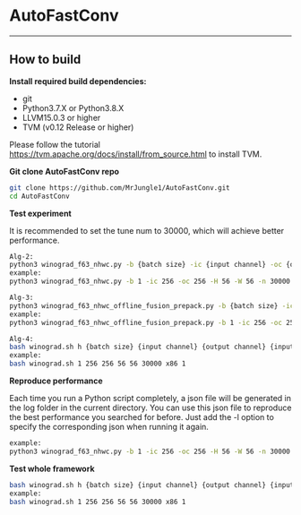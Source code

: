 # AutoFastConv

---
## How to build

**Install required build dependencies:**

* git 
* Python3.7.X or Python3.8.X
* LLVM15.0.3 or higher
* TVM (v0.12 Release or higher) 

Please follow the tutorial https://tvm.apache.org/docs/install/from_source.html to install TVM.

**Git clone AutoFastConv repo**

```bash
git clone https://github.com/MrJungle1/AutoFastConv.git
cd AutoFastConv
```

**Test experiment**

It is recommended to set the tune num to 30000, which will achieve better performance.
```bash
Alg-2:
python3 winograd_f63_nhwc.py -b {batch size} -ic {input channel} -oc {output channel} -H {input height} -W {input width} -n {tune num} -a {ARCH(x86/arm/amd)} -t {thread}
example:
python3 winograd_f63_nhwc.py -b 1 -ic 256 -oc 256 -H 56 -W 56 -n 30000 -a x86 -t 1

Alg-3: 
python3 winograd_f63_nhwc_offline_fusion_prepack.py -b {batch size} -ic {input channel} -oc {output channel} -H {input height} -W {input width} -n {tune num} -a {ARCH(x86/arm/amd)} -t {thread}
example:
python3 winograd_f63_nhwc_offline_fusion_prepack.py -b 1 -ic 256 -oc 256 -H 56 -W 56 -n 30000 -a x86 -t 1

Alg-4: 
bash winograd.sh h {batch size} {input channel} {output channel} {input height} {input width} {tune num} {ARCH(x86/arm/amd)}  {thread}
example:
bash winograd.sh 1 256 256 56 56 30000 x86 1
```

**Reproduce performance**

Each time you run a Python script completely, a json file will be generated in the log folder in the current directory. You can use this json file to reproduce the best performance you searched for before. Just add the -l option to specify the corresponding json when running it again.
```bash
example:
python3 winograd_f63_nhwc.py -b 1 -ic 256 -oc 256 -H 56 -W 56 -n 30000 -a x86 -t 1 -l winograd_ansor_N1_H256_W256_IC56_OC56_2024-01-01_00:00:00.log
```

**Test whole framework**

```bash
bash winograd.sh h {batch size} {input channel} {output channel} {input height} {input width} {tune num} {ARCH(x86/arm/amd)}  {thread}
example:
bash winograd.sh 1 256 256 56 56 30000 x86 1
```